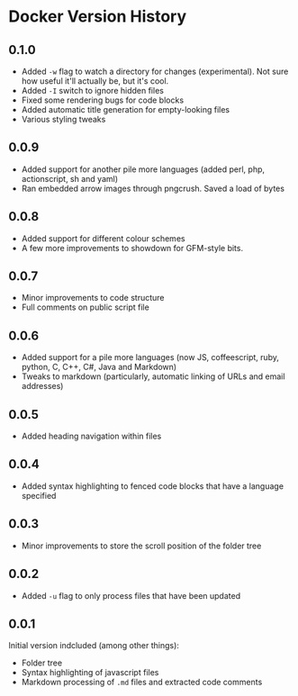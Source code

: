 # Docker Version History

## 0.1.0

 * Added `-w` flag to watch a directory for changes (experimental). Not sure how useful it'll actually be, but it's cool.
 * Added `-I` switch to ignore hidden files
 * Fixed some rendering bugs for code blocks
 * Added automatic title generation for empty-looking files
 * Various styling tweaks

## 0.0.9

 * Added support for another pile more languages (added perl, php, actionscript, sh and yaml)
 * Ran embedded arrow images through pngcrush.  Saved a load of bytes

## 0.0.8

 * Added support for different colour schemes
 * A few more improvements to showdown for GFM-style bits.

## 0.0.7

 * Minor improvements to code structure
 * Full comments on public script file

## 0.0.6

 * Added support for a pile more languages (now JS, coffeescript, ruby, python, C, C++, C#, Java and Markdown)
 * Tweaks to markdown (particularly, automatic linking of URLs and email addresses)

## 0.0.5

 * Added heading navigation within files

## 0.0.4

 * Added syntax highlighting to fenced code blocks that have a language specified

## 0.0.3

 * Minor improvements to store the scroll position of the folder tree

## 0.0.2

 * Added `-u` flag to only process files that have been updated

## 0.0.1

Initial version indcluded (among other things):

 * Folder tree
 * Syntax highlighting of javascript files
 * Markdown processing of `.md` files and extracted code comments
